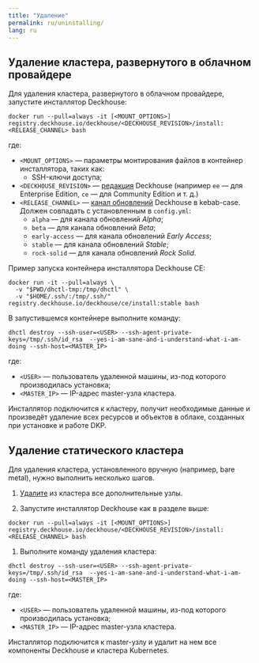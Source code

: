 ```yaml
---
title: "Удаление"
permalink: ru/uninstalling/
lang: ru
---
```


## Удаление кластера, развернутого в облачном провайдере

Для удаления кластера, развернутого в облачном провайдере, запустите инсталлятор Deckhouse:

```shell
docker run --pull=always -it [<MOUNT_OPTIONS>] registry.deckhouse.io/deckhouse/<DECKHOUSE_REVISION>/install:<RELEASE_CHANNEL> bash
```

где:
- `<MOUNT_OPTIONS>` — параметры монтирования файлов в контейнер инсталлятора, таких как:
  - SSH-ключи доступа;
- `<DECKHOUSE_REVISION>` — [редакция](../revision-comparison.html) Deckhouse (например `ee` — для Enterprise Edition, `ce` — для Community Edition и т. д.)
- `<RELEASE_CHANNEL>` — [канал обновлений](../modules/002-deckhouse/configuration.html#parameters-releasechannel) Deckhouse в kebab-case. Должен совпадать с установленным в `config.yml`:
  - `alpha` — для канала обновлений *Alpha*;
  - `beta` — для канала обновлений *Beta*;
  - `early-access` — для канала обновлений *Early Access*;
  - `stable` — для канала обновлений *Stable*;
  - `rock-solid` — для канала обновлений *Rock Solid*.

Пример запуска контейнера инсталлятора Deckhouse CE:

```shell
docker run -it --pull=always \
  -v "$PWD/dhctl-tmp:/tmp/dhctl" \
  -v "$HOME/.ssh/:/tmp/.ssh/" registry.deckhouse.io/deckhouse/ce/install:stable bash
```

В запустившемся контейнере выполните команду:

```shell
dhctl destroy --ssh-user=<USER> --ssh-agent-private-keys=/tmp/.ssh/id_rsa  --yes-i-am-sane-and-i-understand-what-i-am-doing --ssh-host=<MASTER_IP>
```

где:
- `<USER>` — пользователь удаленной машины, из-под которого производилась установка;
- `<MASTER_IP>` — IP-адрес master-узла кластера.

Инсталлятор подключится к кластеру, получит необходимые данные и произведёт удаление всех ресурсов и объектов в облаке, созданных при установке и работе DKP.

## Удаление статического кластера

Для удаления кластера, установленного вручную (например, bare metal), нужно выполнить несколько шагов.

1. [Удалите](../modules/040-node-manager/faq.html#как-зачистить-узел-для-последующего-ввода-в-кластер) из кластера все дополнительные узлы.

1. Запустите инсталлятор Deckhouse как в разделе выше:
  ```shell
  docker run --pull=always -it [<MOUNT_OPTIONS>] registry.deckhouse.io/deckhouse/<DECKHOUSE_REVISION>/install:<RELEASE_CHANNEL> bash
  ```

1. Выполните команду удаления кластера:
  ```shell
  dhctl destroy --ssh-user=<USER> --ssh-agent-private-keys=/tmp/.ssh/id_rsa  --yes-i-am-sane-and-i-understand-what-i-am-doing --ssh-host=<MASTER_IP>
  ```
  где:
  - `<USER>` — пользователь удаленной машины, из-под которого производилась установка;
  - `<MASTER_IP>` — IP-адрес master-узла кластера.
  
  Инсталлятор подключится к master-узлу и удалит на нем все компоненты Deckhouse и кластера Kubernetes.
